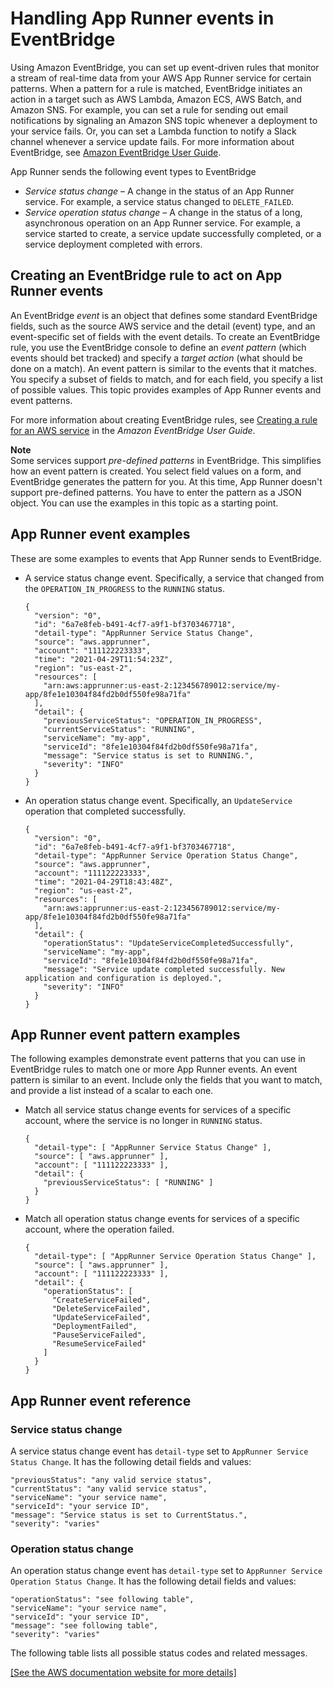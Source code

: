 # Handling App Runner events in EventBridge<a name="monitor-ev"></a>

Using Amazon EventBridge, you can set up event\-driven rules that monitor a stream of real\-time data from your AWS App Runner service for certain patterns\. When a pattern for a rule is matched, EventBridge initiates an action in a target such as AWS Lambda, Amazon ECS, AWS Batch, and Amazon SNS\. For example, you can set a rule for sending out email notifications by signaling an Amazon SNS topic whenever a deployment to your service fails\. Or, you can set a Lambda function to notify a Slack channel whenever a service update fails\. For more information about EventBridge, see [Amazon EventBridge User Guide](https://docs.aws.amazon.com/eventbridge/latest/userguide/)\.

App Runner sends the following event types to EventBridge
+ *Service status change* – A change in the status of an App Runner service\. For example, a service status changed to `DELETE_FAILED`\.
+ *Service operation status change* – A change in the status of a long, asynchronous operation on an App Runner service\. For example, a service started to create, a service update successfully completed, or a service deployment completed with errors\.

## Creating an EventBridge rule to act on App Runner events<a name="monitor-ev.rule"></a>

An EventBridge *event* is an object that defines some standard EventBridge fields, such as the source AWS service and the detail \(event\) type, and an event\-specific set of fields with the event details\. To create an EventBridge rule, you use the EventBridge console to define an *event pattern* \(which events should bet tracked\) and specify a *target action* \(what should be done on a match\)\. An event pattern is similar to the events that it matches\. You specify a subset of fields to match, and for each field, you specify a list of possible values\. This topic provides examples of App Runner events and event patterns\.

For more information about creating EventBridge rules, see [Creating a rule for an AWS service](https://docs.aws.amazon.com/eventbridge/latest/userguide/create-eventbridge-rule.html) in the *Amazon EventBridge User Guide*\.

**Note**  
Some services support *pre\-defined patterns* in EventBridge\. This simplifies how an event pattern is created\. You select field values on a form, and EventBridge generates the pattern for you\. At this time, App Runner doesn't support pre\-defined patterns\. You have to enter the pattern as a JSON object\. You can use the examples in this topic as a starting point\.

## App Runner event examples<a name="monitor-ev.event-examples"></a>

These are some examples to events that App Runner sends to EventBridge\.
+ A service status change event\. Specifically, a service that changed from the `OPERATION_IN_PROGRESS` to the `RUNNING` status\.

  ```
  { 
    "version": "0",
    "id": "6a7e8feb-b491-4cf7-a9f1-bf3703467718",
    "detail-type": "AppRunner Service Status Change",
    "source": "aws.apprunner",
    "account": "111122223333",
    "time": "2021-04-29T11:54:23Z",
    "region": "us-east-2",
    "resources": [
      "arn:aws:apprunner:us-east-2:123456789012:service/my-app/8fe1e10304f84fd2b0df550fe98a71fa"
    ],
    "detail": {
      "previousServiceStatus": "OPERATION_IN_PROGRESS",
      "currentServiceStatus": "RUNNING",
      "serviceName": "my-app",
      "serviceId": "8fe1e10304f84fd2b0df550fe98a71fa",
      "message": "Service status is set to RUNNING.",
      "severity": "INFO"
    }
  }
  ```
+ An operation status change event\. Specifically, an `UpdateService` operation that completed successfully\.

  ```
  { 
    "version": "0",
    "id": "6a7e8feb-b491-4cf7-a9f1-bf3703467718",
    "detail-type": "AppRunner Service Operation Status Change",
    "source": "aws.apprunner",
    "account": "111122223333",
    "time": "2021-04-29T18:43:48Z",
    "region": "us-east-2",
    "resources": [
      "arn:aws:apprunner:us-east-2:123456789012:service/my-app/8fe1e10304f84fd2b0df550fe98a71fa"
    ],
    "detail": {
      "operationStatus": "UpdateServiceCompletedSuccessfully",
      "serviceName": "my-app",
      "serviceId": "8fe1e10304f84fd2b0df550fe98a71fa",
      "message": "Service update completed successfully. New application and configuration is deployed.",
      "severity": "INFO"
    }
  }
  ```

## App Runner event pattern examples<a name="monitor-ev.pattern-examples"></a>

The following examples demonstrate event patterns that you can use in EventBridge rules to match one or more App Runner events\. An event pattern is similar to an event\. Include only the fields that you want to match, and provide a list instead of a scalar to each one\.
+ Match all service status change events for services of a specific account, where the service is no longer in `RUNNING` status\.

  ```
  { 
    "detail-type": [ "AppRunner Service Status Change" ],
    "source": [ "aws.apprunner" ],
    "account": [ "111122223333" ],
    "detail": {
      "previousServiceStatus": [ "RUNNING" ]
    }
  }
  ```
+ Match all operation status change events for services of a specific account, where the operation failed\.

  ```
  { 
    "detail-type": [ "AppRunner Service Operation Status Change" ],
    "source": [ "aws.apprunner" ],
    "account": [ "111122223333" ],
    "detail": {
      "operationStatus": [
        "CreateServiceFailed",
        "DeleteServiceFailed",
        "UpdateServiceFailed",
        "DeploymentFailed",
        "PauseServiceFailed",
        "ResumeServiceFailed"
      ]
    }
  }
  ```

## App Runner event reference<a name="monitor-ev.ref"></a>

### Service status change<a name="monitor-ev.ref.service"></a>

A service status change event has `detail-type` set to `AppRunner Service Status Change`\. It has the following detail fields and values:

```
"previousStatus": "any valid service status",
"currentStatus": "any valid service status",
"serviceName": "your service name",
"serviceId": "your service ID",
"message": "Service status is set to CurrentStatus.",
"severity": "varies"
```

### Operation status change<a name="monitor-ev.ref.operation"></a>

An operation status change event has `detail-type` set to `AppRunner Service Operation Status Change`\. It has the following detail fields and values:

```
"operationStatus": "see following table",
"serviceName": "your service name",
"serviceId": "your service ID",
"message": "see following table",
"severity": "varies"
```

The following table lists all possible status codes and related messages\.

[\[See the AWS documentation website for more details\]](http://docs.aws.amazon.com/apprunner/latest/dg/monitor-ev.html)
